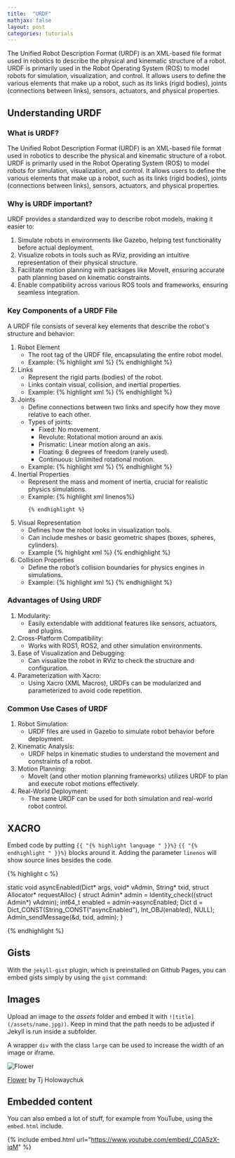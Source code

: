 ```yaml
---
title:  "URDF"
mathjax: false
layout: post
categories: tutorials
---
```


The Unified Robot Description Format (URDF) is an XML-based file format used in robotics to describe the physical and kinematic structure of a robot. URDF is primarily used in the Robot Operating System (ROS) to model robots for simulation, visualization, and control. It allows users to define the various elements that make up a robot, such as its links (rigid bodies), joints (connections between links), sensors, actuators, and physical properties.


## Understanding URDF

### What is URDF?

The Unified Robot Description Format (URDF) is an XML-based file format used in robotics to describe the physical and kinematic structure of a robot. URDF is primarily used in the Robot Operating System (ROS) to model robots for simulation, visualization, and control. It allows users to define the various elements that make up a robot, such as its links (rigid bodies), joints (connections between links), sensors, actuators, and physical properties.

### Why is URDF important?

URDF provides a standardized way to describe robot models, making it easier to:
1. Simulate robots in environments like Gazebo, helping test functionality before actual deployment.
2. Visualize robots in tools such as RViz, providing an intuitive representation of their physical structure.
3. Facilitate motion planning with packages like MoveIt, ensuring accurate path planning based on kinematic constraints.
4. Enable compatibility across various ROS tools and frameworks, ensuring seamless integration.

### Key Components of a URDF File

A URDF file consists of several key elements that describe the robot's structure and behavior:
1. Robot Element
   -   The root tag of the URDF file, encapsulating the entire robot model.
   -   Example:
       {% highlight xml %}
       <robot name="my_robot">
         <!-- Robot definition goes here -->
       </robot>
       {% endhighlight %}
2. Links
   -   Represent the rigid parts (bodies) of the robot.
   -   Links contain visual, collision, and inertial properties.
   -   Example:
       {% highlight xml %}
       <link name="base_link">
         <visual>
           <geometry>
             <box size="1 1 0.2"/>
           </geometry>
           <material name="blue"/>
         </visual>
       </link>
       {% endhighlight %}
3. Joints
   -   Define connections between two links and specify how they move relative to each other.
   -   Types of joints:
       -   Fixed: No movement.
       -   Revolute: Rotational motion around an axis.
       -   Prismatic: Linear motion along an axis.
       -   Floating: 6 degrees of freedom (rarely used).
       -   Continuous: Unlimited rotational motion.
   - Example:
     {% highlight xml %}
     <joint name="arm_joint" type="revolute">
       <parent link="base_link"/>
       <child link="arm_link"/>
       <origin xyz="0 0 0.5" rpy="0 0 0"/>
       <axis xyz="0 0 1"/>
     </joint>
     {% endhighlight %}
4. Inertial Properties
   -   Represent the mass and moment of inertia, crucial for realistic physics simulations.
   -   Example:
       {% highlight xml linenos%}
       <inertial>
         <mass value="2.0"/>
         <origin xyz="0 0 0"/>
         <inertia ixx="0.1" ixy="0" ixz="0" iyy="0.1" iyz="0" izz="0.1"/>
       </inertial>
       ```
       {% endhighlight %}
5. Visual Representation
   -   Defines how the robot looks in visualization tools.
   -   Can include meshes or basic geometric shapes (boxes, spheres, cylinders).
   -   Example
       {% highlight xml %}
       <visual>
         <geometry>
           <cylinder radius="0.1" length="1.0"/>
         </geometry>
         <material name="green"/>
       </visual>
       {% endhighlight %}
6. Collision Properties
   -   Define the robot’s collision boundaries for physics engines in simulations.
   -   Example:
       {% highlight xml %}
       <collision>
         <geometry>
           <sphere radius="0.2"/>
         </geometry>
       </collision>
       {% endhighlight %}

### Advantages of Using URDF
1. Modularity:
   -   Easily extendable with additional features like sensors, actuators, and plugins.
2. Cross-Platform Compatibility:
   -   Works with ROS1, ROS2, and other simulation environments.
3. Ease of Visualization and Debugging:
   -   Can visualize the robot in RViz to check the structure and configuration.
4. Parameterization with Xacro:
   -   Using Xacro (XML Macros), URDFs can be modularized and parameterized to avoid code repetition.

### Common Use Cases of URDF
1. Robot Simulation:
   -   URDF files are used in Gazebo to simulate robot behavior before deployment.
2. Kinematic Analysis:
   -   URDF helps in kinematic studies to understand the movement and constraints of a robot.
3. Motion Planning:
   -   MoveIt (and other motion planning frameworks) utilizes URDF to plan and execute robot motions effectively.
4. Real-World Deployment:
   -   The same URDF can be used for both simulation and real-world robot control.
 









## XACRO

Embed code by putting `{{ "{% highlight language " }}%}` `{{ "{% endhighlight " }}%}` blocks around it. Adding the parameter `linenos` will show source lines besides the code.

{% highlight c %}

static void asyncEnabled(Dict* args, void* vAdmin, String* txid, struct Allocator* requestAlloc)
{
    struct Admin* admin = Identity_check((struct Admin*) vAdmin);
    int64_t enabled = admin->asyncEnabled;
    Dict d = Dict_CONST(String_CONST("asyncEnabled"), Int_OBJ(enabled), NULL);
    Admin_sendMessage(&d, txid, admin);
}

{% endhighlight %}

## Gists

With the `jekyll-gist` plugin, which is preinstalled on Github Pages, you can embed gists simply by using the `gist` command:

<script src="https://gist.github.com/5555251.js?file=gist.md"></script>

## Images

Upload an image to the *assets* folder and embed it with `![title](/assets/name.jpg))`. Keep in mind that the path needs to be adjusted if Jekyll is run inside a subfolder.

A wrapper `div` with the class `large` can be used to increase the width of an image or iframe.

![Flower](https://user-images.githubusercontent.com/4943215/55412447-bcdb6c80-5567-11e9-8d12-b1e35fd5e50c.jpg)

[Flower](https://unsplash.com/photos/iGrsa9rL11o) by Tj Holowaychuk

## Embedded content

You can also embed a lot of stuff, for example from YouTube, using the `embed.html` include.

{% include embed.html url="https://www.youtube.com/embed/_C0A5zX-iqM" %}

